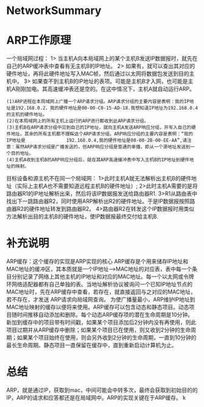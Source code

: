 # NetworkSummary
# ARP工作原理
一个局域网过程：
1>   当主机A向本局域网上的某个主机B发送IP数据报时，就先在自己的ARP缓冲表中查看有无主机B的IP地址。
2>   如果有，就可以查出其对应的硬件地址，再将此硬件地址写入MAC帧，然后通过以太网将数据包发送到目的主机中。
3>   如果查不到主机B的IP地址的表项。可能是主机B才入网，也可能是主机A刚刚加电。其高速缓冲表还是空的。在这中情况下，主机A就自动运行ARP。
    
    (1)ARP进程在本局域网上广播一个ARP请求分组。ARP请求分组的主要内容是表明：我的IP地址是192.168.0.2，我的硬件地址是00-00-C0-15-AD-18.我想知道IP地址为192.168.0.4的主机的硬件地址。
    (2)在本局域网上的所有主机上运行的ARP进行都收到此ARP请求分组。
    (3)主机B在ARP请求分组中见到自己的IP地址，就向主机A发送ARP响应分组，并写入自己的硬件地址。其余的所有主机都不理睬这个ARP请求分组。ARP响应分组的主要内容是表明：“我的IP地址是               192.168.0.4,我的硬件地址是08-00-2B-00-EE-AA”,请注意：虽然ARP请求分组是广播发送的，但ARP响应分组是普通的单播，即从一个源地址发送到一个目的地址。
    (4)主机A收到主机B的ARP响应分组后，就在其ARP高速缓冲表中写入主机B的IP地址到硬件地址的映射。

目标设备和源主机不在同一个局域网：
1>此时主机A就无法解析出主机B的硬件地址（实际上主机A也不需要知道远程主机B的硬件地址）;
2>此时主机A需要的是将路由器R1的IP地址解析出来，然后将该IP数据报发送给路由器R1.
3>R1从路由表中找出下一跳路由器R2，同时使用ARP解析出R2的硬件地址。于是IP数据报按照路由器R2的硬件地址转发到路由器R2。
4>路由器R2在转发这个IP数据报时用类似方法解析出目的主机B的硬件地址，使IP数据报最终交付给主机B.

# 补充说明
ARP缓存：这个缓存的实现是ARP实现的核心
ARP缓存是个用来储存IP地址和MAC地址的缓冲区，其本质就是一个IP地址-->MAC地址的对应表，表中每一个条目分别记录了网络上其他主机的IP地址和对应的MAC地址。每一个以太网或令牌环网络适配器都有自己单独的表。当地址解析协议被询问一个已知IP地址节点的MAC地址时，先在ARP缓存中查看，若存在，就直接返回与之对应的MAC地址，若不存在，才发送 ARP请求向局域网查询。
为使广播量最小，ARP维护IP地址到MAC地址映射的缓存以便将来使用。ARP缓存可以包含动态和静态项目。动态项目随时间推移自动添加和删除。每个动态ARP缓存项的潜在生命周期是10分钟。新加到缓存中的项目带有时间戳，如果某个项目添加后2分钟内没有再使用，则此项目过期并从ARP缓存中删除；如果某个项目已在使用，则又收到2分钟的生命周期；如果某个项目始终在使用，则会另外收到2分钟的生命周期，一直到10分钟的最长生命周期。静态项目一直保留在缓存中，直到重新启动计算机为止。

# 总结
ARP，就是通过IP，获取到mac，中间可能会中转多次，最终会获取到初始目的的IP，ARP的请求和应答都还是在局域网中。ARP的实现关键在于ARP缓存。
k
